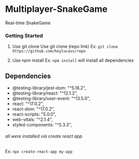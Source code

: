 # Multiplayer-SnakeGame
Real-time SnakeGame

### Getting Started

1. Use git clone
Use git clone (repo link)
Ex: `git clone https://github.com/heylucass/repo`

2. Use npm install
Ex: `npm install`
will install all dependencies

## Dependencies 
* @testing-library/jest-dom: "^5.16.2",
* @testing-library/react: "^12.1.2",
* @testing-library/user-event: "^13.5.0",
* react: "^17.0.2",
* react-dom: "^17.0.2",
* react-scripts: "5.0.0",
* web-vitals: "^2.1.4",
* styled-components: "^5.3.3",
###### all were installed via create react app
Ex: `npx create-react-app my-app`